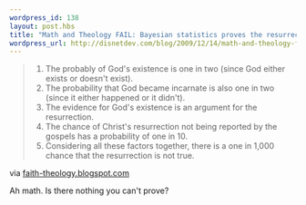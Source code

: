 ```yaml
---
wordpress_id: 138
layout: post.hbs
title: "Math and Theology FAIL: Bayesian statistics proves the resurrection!"
wordpress_url: http://disnetdev.com/blog/2009/12/14/math-and-theology-fail-bayesian-statistics-proves-the-resurrection/
---
```

<div class="posterous_bookmarklet_entry">
<blockquote class="posterous_long_quote">
<ol>
  <li>The probably of God's existence is one in two
  (since God either exists or doesn't exist).
</li>
  <li>The probability that God became incarnate is
  also one in two (since it either happened or it didn't).
  </li>
  <li>The evidence for God's existence is an argument for the resurrection.
  </li>
  <li>The chance of Christ's resurrection not being reported by the gospels has
  a probability of one in 10.
  </li>
  <li>Considering all these factors together, there is a one in 1,000 chance that the
  resurrection is not true.
  </li>
  </ol>
  </blockquote>

  <div class="posterous_quote_citation">via
  <a href="http://faith-theology.blogspot.com/2009/12/theology-fail-richard-swinburne-proves.html">
  faith-theology.blogspot.com</a>
  </div>

Ah math. Is there nothing you can't prove?
</div>      
